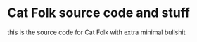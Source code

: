 # Cat Folk source code and stuff


this is the source code for Cat Folk with extra minimal bullshit

